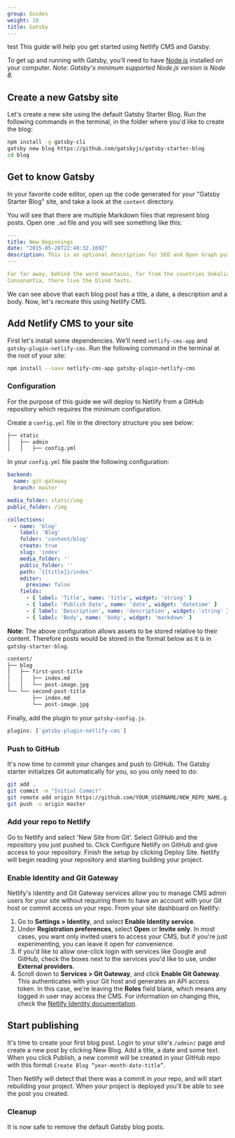 ```yaml
---
group: Guides
weight: 10
title: Gatsby
---
```

test This guide will help you get started using Netlify CMS and Gatsby.

To get up and running with Gatsby, you’ll need to have [Node.js](https://nodejs.org/) installed on your computer. *Note: Gatsby's minimum supported Node.js version is Node 8.*

## Create a new Gatsby site

Let's create a new site using the default Gatsby Starter Blog. Run the following commands in the terminal, in the folder where you'd like to create the blog:

```bash
npm install -g gatsby-cli
gatsby new blog https://github.com/gatsbyjs/gatsby-starter-blog
cd blog
```

## Get to know Gatsby

In your favorite code editor, open up the code generated for your "Gatsby Starter Blog" site, and take a look at the `content` directory.

You will see that there are multiple Markdown files that represent blog posts. Open one `.md` file and you will see something like this:

```yml
---
title: New Beginnings
date: "2015-05-28T22:40:32.169Z"
description: This is an optional description for SEO and Open Graph purposes, rather than the default generated excerpt.
---

Far far away, behind the word mountains, far from the countries Vokalia and
Consonantia, there live the blind texts.
```

We can see above that each blog post has a title, a date, a description and a body. Now, let's recreate this using Netlify CMS.

## Add Netlify CMS to your site

First let's install some dependencies. We'll need `netlify-cms-app` and `gatsby-plugin-netlify-cms`. Run the following command in the terminal at the root of your site:

```bash
npm install --save netlify-cms-app gatsby-plugin-netlify-cms
```

### Configuration

For the purpose of this guide we will deploy to Netlify from a GitHub repository which requires the minimum configuration.

Create a `config.yml` file in the directory structure you see below:

```bash
├── static
│   ├── admin
│   │   ├── config.yml
```

In your `config.yml` file paste the following configuration:

```yml
backend:
  name: git-gateway
  branch: master

media_folder: static/img
public_folder: /img

collections:
  - name: 'blog'
    label: 'Blog'
    folder: 'content/blog'
    create: true
    slug: 'index'
    media_folder: ''
    public_folder: ''
    path: '{{title}}/index'
    editor:
      preview: false
    fields:
      - { label: 'Title', name: 'title', widget: 'string' }
      - { label: 'Publish Date', name: 'date', widget: 'datetime' }
      - { label: 'Description', name: 'description', widget: 'string' }
      - { label: 'Body', name: 'body', widget: 'markdown' }
```

**Note:** The above configuration allows assets to be stored relative to their content. Therefore posts would be stored in the format below as it is in `gatsby-starter-blog`.

```bash
content/
├── blog
│   ├── first-post-title
│   │   ├── index.md
│   │   └── post-image.jpg
└── └── second-post-title
        ├── index.md
        └── post-image.jpg
```

Finally, add the plugin to your `gatsby-config.js`.

```javascript
plugins: [`gatsby-plugin-netlify-cms`]
```

### Push to GitHub

It's now time to commit your changes and push to GitHub. The Gatsby starter initializes Git automatically for you, so you only need to do:

```bash
git add .
git commit -m "Initial Commit"
git remote add origin https://github.com/YOUR_USERNAME/NEW_REPO_NAME.git
git push -u origin master
```

### Add your repo to Netlify

Go to Netlify and select 'New Site from Git'. Select GitHub and the repository you just pushed to. Click Configure Netlify on GitHub and give access to your repository. Finish the setup by clicking Deploy Site. Netlify will begin reading your repository and starting building your project.

### Enable Identity and Git Gateway

Netlify's Identity and Git Gateway services allow you to manage CMS admin users for your site without requiring them to have an account with your Git host or commit access on your repo. From your site dashboard on Netlify:

1. Go to **Settings > Identity**, and select **Enable Identity service**.
2. Under **Registration preferences**, select **Open** or **Invite only**. In most cases, you want only invited users to access your CMS, but if you're just experimenting, you can leave it open for convenience.
3. If you'd like to allow one-click login with services like Google and GitHub, check the boxes next to the services you'd like to use, under **External providers**.
4. Scroll down to **Services > Git Gateway**, and click **Enable Git Gateway**. This authenticates with your Git host and generates an API access token. In this case, we're leaving the **Roles** field blank, which means any logged in user may access the CMS. For information on changing this, check the [Netlify Identity documentation](https://www.netlify.com/docs/identity/).

## Start publishing

It's time to create your first blog post. Login to your site's `/admin/` page and create a new post by clicking New Blog. Add a title, a date and some text. When you click Publish, a new commit will be created in your GitHub repo with this format `Create Blog “year-month-date-title”`. 

Then Netlify will detect that there was a commit in your repo, and will start rebuilding your project. When your project is deployed you'll be able to see the post you created.

### Cleanup

It is now safe to remove the default Gatsby blog posts.
